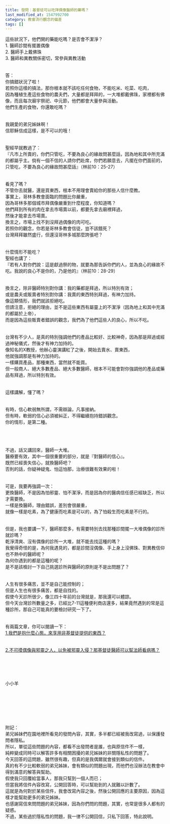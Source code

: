 ```yaml
---
title: 發問：基督徒可以吃拜偶像醫師的藥嗎？
last_modified_at: 1547992700
category: 教會流行觀念的偏差
tags: []
---
```


<p>這些狀況下，他們開的藥能吃嗎？是否會不潔淨？<br/>1.	醫師診間有擺置偶像<br/>2.	醫師手上戴佛珠<br/>3.	醫師和異教關係密切，常參與異教活動<br/><!--more--><br/><br/>答：<br/>你搞錯狀況了啦！<br/>若照你這樣的搞法，那你根本就不該吃任何食物，不能吃米、吃菜、吃肉，<br/>因為種植生產這些食物的農夫們，大量都是拜拜的，一大堆都戴佛珠，家裡都有佛像，而且每次廟宇祭祀、中元節，他們都會大量參與活動。<br/>他們生產的食物，你還敢吃嗎？<br/><br/> <br/>我親愛的弟兄姊妹啊！<br/>信耶穌信成這樣，是不可以的哦！<br/><br/> <br/>聖經早就教過了：<br/>『凡市上所賣的，你們只管吃，不要為良心的緣故問甚麼話，因為地和其中所充滿的都屬乎主。倘有一個不信的人請你們赴席，你們若願意去，凡擺在你們面前的，只管吃，不要為良心的緣故問甚麼話』（林前10：25-27）<br/> <br/><br/>看見了嗎？<br/>不管你去就醫，還是買東西，根本不用理會賣給你的那些人信什麼教。<br/>事實上，哥林多教會面臨的問題比你嚴重，<br/>因為哥林多那個城市拜偶像嚴重到什麼程度，你知道嗎？<br/>他們拜到所有的肉在拿去市場賣以前，都要先拿去廟裡拜過，<br/>然後才能拿去市場賣。<br/>換言之，市場上找不到沒拜過偶像的肉可吃。<br/>若照你的觀念，你若是哥林多教會信徒，豈不該餓死？<br/>台灣拜拜雖然盛行，但還沒哥林多城那麼誇張吧？<br/> <br/><br/>什麼情形不能吃？<br/>聖經也講了：<br/>『若有人對你們說：這是獻過祭的物，就要為那告訴你們的人，並為良心的緣故不吃。我說的良心不是你的，乃是他的』（林前10：28-29）<br/> <br/><br/>換言之，除非醫師特別對你講：我的藥都是拜過，所以特別有效；<br/>或是農夫或販賣者特別對你講：我賣的東西特別拜過，有神力加持。<br/>像這類情形，我們就該拒絕吃。<br/>但請注意，拒絕的理由，並不是這些東西有屬靈上的不潔淨（因為地上和其中充滿的都屬於上帝），<br/>而是因為這些販賣者錯誤的觀念，我們為了他們這些人的良心，所以不吃。<br/><br/><br/>台灣有不少人，是真的特別強調他們的產品比較好、比較神奇，因為那是拜過或經過神秘儀式，然後才有神力加持的。<br/>像知名的X教授，他辦心靈演講紅了之後，開始去賣水、賣東西，<br/>他就強調那是有神力加持的。<br/>一樣購買產品，那種東西，當然就不能買。<br/>但一般商人、絕大多數產品、絕大多數醫師，根本不可能會對你強調他的產品或藥品有拜過，所以特別有效。<br/> <br/><br/>這樣講解，懂了嗎？<br/> <br/><br/>有時，信心軟弱無所謂，不需辯論，凡事接納。<br/>但有時，軟弱的信心必須被糾正，不得繼續抱持錯誤觀念。<br/>你的情形，是第二種。<br/> <br/><br/><br/><br/>不過，話又講回來，醫師一大堆。<br/>醫療要有效，其中一個很重要的部分，就是『對醫師的信心』。<br/>既然已經喪失信心，就換醫師吧？<br/>否則的話，你疑神疑鬼、怕這怕那，治療很難有效果的啦！<br/> <br/><br/>可是，我要再強調一次：<br/>更換醫師，不是因為怕邪靈、怕不潔淨，而是因為你的醫病信任感已經缺乏，所以才需要換。<br/>一樣是換醫師，理由錯誤，差別會很嚴重，<br/>就像一樣是吃素，為了健康而吃素是可以的，為了怕殺生而吃素是不行的。<br/><br/><br/>但是，我也要講一下，醫師那麼多，有需要特別去找那種診間擺一大堆偶像的診所就診嗎？<br/>乾淨清爽、沒有偶像的診所一大堆，就不能去找這種的嗎？<br/>我覺得奇怪的是，為何我遇見的，都是診間沒偶像、手上身上沒佛珠、對異教信仰也不熱中的醫師呢？<br/>為何你遇到的都是這種的呢？<br/>是不是該檢討一下自己挑選診所與醫師的原則是不是出問題了？<br/><br/><br/>人生有很多痛苦，並不是自己能控制的；<br/>但是人生也有很多痛苦，都是自找的。<br/>假使今天診所很少，像三四十年前的台灣就是，那我還可以體諒。<br/>但今天台灣診所數量之多，已經比7-11這種便利商店還多，結果竟然遇到的常是這種診所，那自己可能真的要檢討研究一下了。<br/> <br/> <br/>有兩篇文章，你可以閱讀一下：<br/><a href="/posts/269191460">1.我們是抱什麼心態，來享用非基督徒提供的東西？</a><br/><br/> <br/><a href="/posts/269195260">2.不可摸偶像與邪靈之人，以免被邪靈入侵？那基督徒醫師可以幫法師看病嗎？</a><br/> <br/> <br/> <br/><br/><br/>小小羊<br/><br/><br/><br/><br/><br/><br/><br/>附記：<br/>弟兄姊妹們在園地裡所看見的發問內容，其實，多半都已經被我改寫過，以保護發問者隱私。<br/>所以，單從這些問題的內容，都看不出發問者是誰，也與原信件不一樣，<br/>純粹變成同時可以解答許多有相關困擾的弟兄姊妹的非關隱私性的問題了。 <br/>今天回答的這問題，雖然很有趣，但真的是我偶爾就會接到類似的信件。<br/>真的有不少比較軟弱的弟兄姊妹，會有類似的問題出現，而他們也沒辦法在教會中得到滿意的解答與幫助。<br/>假使我只回覆給當事人，那我只幫到一個人而已；<br/>但當我將信件內容改寫，公開回答時，可以幫助到的人就難以計數了。<br/>這就是為何對於某些信件，我會改寫內容之後，然後公開回應的主要原因，因為這樣才能幫助更多的弟兄姊妹。<br/>也感謝寫信來問問題的弟兄姊妹，因為你們問的問題，其實，也常是很多人都有的疑惑。<br/>不過，某些過於隱私性的問題，我一律不公開回信，只私下回答，特此說明。<br/> <br/> <br/> <br/><br/> <br/><br/>
</p>